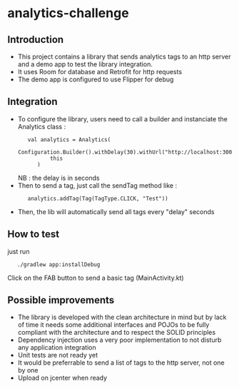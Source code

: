 # analytics-challenge

Introduction
------------

* This project contains a library that sends analytics tags to an http server and a demo app to test the library integration.
* It uses Room for database and Retrofit for http requests
* The demo app is configured to use Flipper for debug

Integration
-----------

* To configure the library, users need to call a builder and instanciate the Analytics class : 
  ```
     val analytics = Analytics(
            Configuration.Builder().withDelay(30).withUrl("http://localhost:3000").build(),
            this
        )
  ```
  NB : the delay is in seconds
* Then to send a tag, just call the sendTag method like :
  ```
     analytics.addTag(Tag(TagType.CLICK, "Test"))
  ```
* Then, the lib will automatically send all tags every "delay" seconds

How to test
-----------

just run 
```
   ./gradlew app:installDebug
```

Click on the FAB button to send a basic tag (MainActivity.kt)

Possible improvements
---------------------

* The library is developed with the clean architecture in mind but by lack of time it needs some additional interfaces and POJOs to be fully compliant with the architecture and to respect the SOLID principles
* Dependency injection uses a very poor implementation to not disturb any application integration
* Unit tests are not ready yet
* It would be preferrable to send a list of tags to the http server, not one by one
* Upload on jcenter when ready

